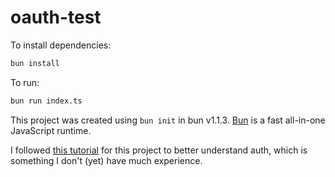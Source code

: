 # oauth-test

To install dependencies:

```bash
bun install
```

To run:

```bash
bun run index.ts
```

This project was created using `bun init` in bun v1.1.3. [Bun](https://bun.sh) is a fast all-in-one JavaScript runtime.

I followed [this tutorial](https://annotate.dev/p/hello-world/learn-oauth-2-0-by-building-your-own-oauth-client-U2HaZNtvQojn4F) for this project to better understand auth, which is something I don't (yet) have much experience.
